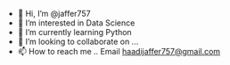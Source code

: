 - 👋 Hi, I’m @jaffer757
- 👀 I’m interested in Data Science
- 🌱 I’m currently learning Python
- 💞️ I’m looking to collaborate on ...
- 📫 How to reach me .. Email haadijaffer757@gmail.com

<!---
jaffer757/jaffer757 is a ✨ special ✨ repository because its `README.md` (this file) appears on your GitHub profile.
You can click the Preview link to take a look at your changes.
--->
